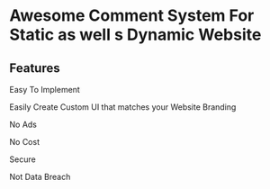# Awesome Comment System For Static as well s Dynamic Website

## Features

Easy To Implement

Easily Create Custom UI that matches your Website Branding

No Ads

No Cost 

Secure

Not Data Breach
